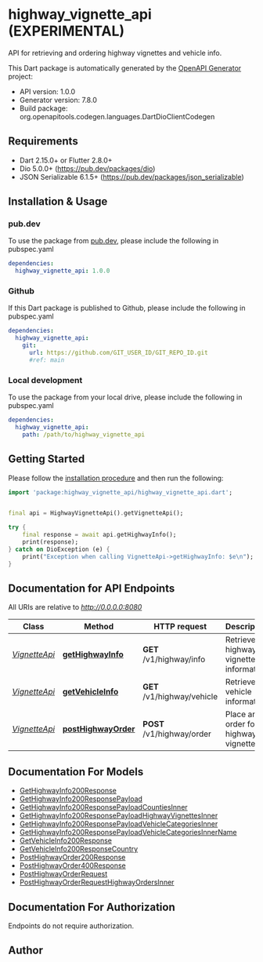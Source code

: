 # highway_vignette_api (EXPERIMENTAL)
API for retrieving and ordering highway vignettes and vehicle info.

This Dart package is automatically generated by the [OpenAPI Generator](https://openapi-generator.tech) project:

- API version: 1.0.0
- Generator version: 7.8.0
- Build package: org.openapitools.codegen.languages.DartDioClientCodegen

## Requirements

* Dart 2.15.0+ or Flutter 2.8.0+
* Dio 5.0.0+ (https://pub.dev/packages/dio)
* JSON Serializable 6.1.5+ (https://pub.dev/packages/json_serializable)

## Installation & Usage

### pub.dev
To use the package from [pub.dev](https://pub.dev), please include the following in pubspec.yaml
```yaml
dependencies:
  highway_vignette_api: 1.0.0
```

### Github
If this Dart package is published to Github, please include the following in pubspec.yaml
```yaml
dependencies:
  highway_vignette_api:
    git:
      url: https://github.com/GIT_USER_ID/GIT_REPO_ID.git
      #ref: main
```

### Local development
To use the package from your local drive, please include the following in pubspec.yaml
```yaml
dependencies:
  highway_vignette_api:
    path: /path/to/highway_vignette_api
```

## Getting Started

Please follow the [installation procedure](#installation--usage) and then run the following:

```dart
import 'package:highway_vignette_api/highway_vignette_api.dart';


final api = HighwayVignetteApi().getVignetteApi();

try {
    final response = await api.getHighwayInfo();
    print(response);
} catch on DioException (e) {
    print("Exception when calling VignetteApi->getHighwayInfo: $e\n");
}

```

## Documentation for API Endpoints

All URIs are relative to *http://0.0.0.0:8080*

Class | Method | HTTP request | Description
------------ | ------------- | ------------- | -------------
[*VignetteApi*](doc/VignetteApi.md) | [**getHighwayInfo**](doc/VignetteApi.md#gethighwayinfo) | **GET** /v1/highway/info | Retrieve highway vignette information
[*VignetteApi*](doc/VignetteApi.md) | [**getVehicleInfo**](doc/VignetteApi.md#getvehicleinfo) | **GET** /v1/highway/vehicle | Retrieve vehicle information
[*VignetteApi*](doc/VignetteApi.md) | [**postHighwayOrder**](doc/VignetteApi.md#posthighwayorder) | **POST** /v1/highway/order | Place an order for highway vignettes


## Documentation For Models

 - [GetHighwayInfo200Response](doc/GetHighwayInfo200Response.md)
 - [GetHighwayInfo200ResponsePayload](doc/GetHighwayInfo200ResponsePayload.md)
 - [GetHighwayInfo200ResponsePayloadCountiesInner](doc/GetHighwayInfo200ResponsePayloadCountiesInner.md)
 - [GetHighwayInfo200ResponsePayloadHighwayVignettesInner](doc/GetHighwayInfo200ResponsePayloadHighwayVignettesInner.md)
 - [GetHighwayInfo200ResponsePayloadVehicleCategoriesInner](doc/GetHighwayInfo200ResponsePayloadVehicleCategoriesInner.md)
 - [GetHighwayInfo200ResponsePayloadVehicleCategoriesInnerName](doc/GetHighwayInfo200ResponsePayloadVehicleCategoriesInnerName.md)
 - [GetVehicleInfo200Response](doc/GetVehicleInfo200Response.md)
 - [GetVehicleInfo200ResponseCountry](doc/GetVehicleInfo200ResponseCountry.md)
 - [PostHighwayOrder200Response](doc/PostHighwayOrder200Response.md)
 - [PostHighwayOrder400Response](doc/PostHighwayOrder400Response.md)
 - [PostHighwayOrderRequest](doc/PostHighwayOrderRequest.md)
 - [PostHighwayOrderRequestHighwayOrdersInner](doc/PostHighwayOrderRequestHighwayOrdersInner.md)


## Documentation For Authorization

Endpoints do not require authorization.


## Author



